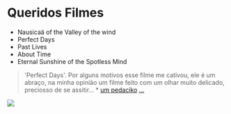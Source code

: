 # Queridos Filmes 
* Nausicaä of the Valley of the wind 
* Perfect Days 
* Past Lives 
* About Time
* Eternal Sunshine of the Spotless Mind

>'Perfect Days'. Por alguns motivos esse filme me cativou, ele é um abraço, na minha opinião um filme feito com um olhar muito delicado, preciosso de se assitir... * [um pedaciko](https://youtu.be/QzZBbX5A1FA?si=VXrNFBdtlOcGC9qy) [...](https://youtu.be/F24IoeMlM3Y?si=mdUh2qu0GRFains6)

![](https://i.pinimg.com/736x/a0/7c/00/a07c00e199334c9c7ff81aa440b819e2.jpg)

